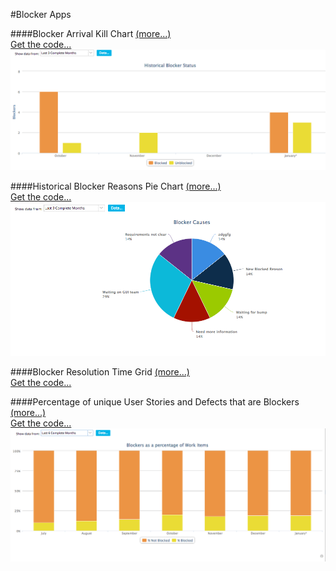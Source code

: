 #Blocker Apps

####Blocker Arrival Kill Chart [(more...)](/blocker-arrival-kill/README.md)  
[Get the code...](https://raw.githubusercontent.com/RallyTechServices/blocker-apps/master/blocker-arrival-kill/deploy/App.txt)
![ScreenShot](/images/blocker-arrival-kill.png)

####Historical Blocker Reasons Pie Chart [(more...)](/blocker-reasons-piechart/README.md)    
[Get the code...](https://raw.githubusercontent.com/RallyTechServices/blocker-apps/master/blocker-reasons-piechart/deploy/App.txt)
![ScreenShot](/images/blocker-reasons-piechart.png)

####Blocker Resolution Time Grid [(more...)](/blocker-resolution-time-grid/README.md)  
[Get the code...](https://raw.githubusercontent.com/RallyTechServices/blocker-apps/master/blocker-resolution-time-grid/deploy/App.txt)

####Percentage of unique User Stories and Defects that are Blockers [(more...)](/pct-blocker-workitem/README.md)   
[Get the code...](https://raw.githubusercontent.com/RallyTechServices/blocker-apps/master/pct-blocker-workitem/deploy/App.txt)
![ScreenShot](/images/pct-blocker-workitem.png)